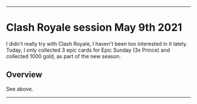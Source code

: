 
***

# Clash Royale session May 9th 2021

I didn't really try with Clash Royale, I haven't been too interested in it lately. Today, I only collected 3 epic cards for Epic Sunday (3x Prince) and collected 1000 gold, as part of the new season.

## Overview

See above.

***
